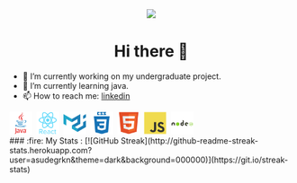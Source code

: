 
<div id="header" align="center">
  <img src="https://media.giphy.com/media/M9gbBd9nbDrOTu1Mqx/giphy.gif" width="100"/>
</div>
<div id="header" align="center"> <h1>Hi there 👋 </h1> </div>

- 🔭 I’m currently working on my undergraduate project.
- 🌱 I’m currently learning java.
- 📫 How to reach me: [linkedin](https://www.linkedin.com/in/asude-g%C3%BCrkan-50b386172/)
<div>
  <img src="https://github.com/devicons/devicon/blob/master/icons/java/java-original-wordmark.svg" title="Java" alt="Java" width="40" height="40"/>&nbsp;
  <img src="https://github.com/devicons/devicon/blob/master/icons/react/react-original-wordmark.svg" title="React" alt="React" width="40" height="40"/>&nbsp;
  <img src="https://github.com/devicons/devicon/blob/master/icons/materialui/materialui-original.svg" title="Material UI" alt="Material UI" width="40" height="40"/>&nbsp;
  <img src="https://github.com/devicons/devicon/blob/master/icons/css3/css3-plain-wordmark.svg"  title="CSS3" alt="CSS" width="40" height="40"/>&nbsp;
  <img src="https://github.com/devicons/devicon/blob/master/icons/html5/html5-original.svg" title="HTML5" alt="HTML" width="40" height="40"/>&nbsp;
  <img src="https://github.com/devicons/devicon/blob/master/icons/javascript/javascript-original.svg" title="JavaScript" alt="JavaScript" width="40" height="40"/>&nbsp;
  <img src="https://github.com/devicons/devicon/blob/master/icons/nodejs/nodejs-original-wordmark.svg" title="NodeJS" alt="NodeJS" width="40" height="40"/>&nbsp;
</div>
### :fire: My Stats :
[![GitHub Streak](http://github-readme-streak-stats.herokuapp.com?user=asudegrkn&theme=dark&background=000000)](https://git.io/streak-stats)




<!--
**asudegrkn/asudegrkn** is a ✨ _special_ ✨ repository because its `README.md` (this file) appears on your GitHub profile.

Here are some ideas to get you started:

- 🔭 I’m currently working on my undergraduate project.
- 🌱 I’m currently learning java.
- 📫 How to reach me: Link to[linkedin].(https://www.linkedin.com/in/asude-g%C3%BCrkan-50b386172/)
- 😄 Pronouns: ...
- ⚡ Fun fact: ...
-->

